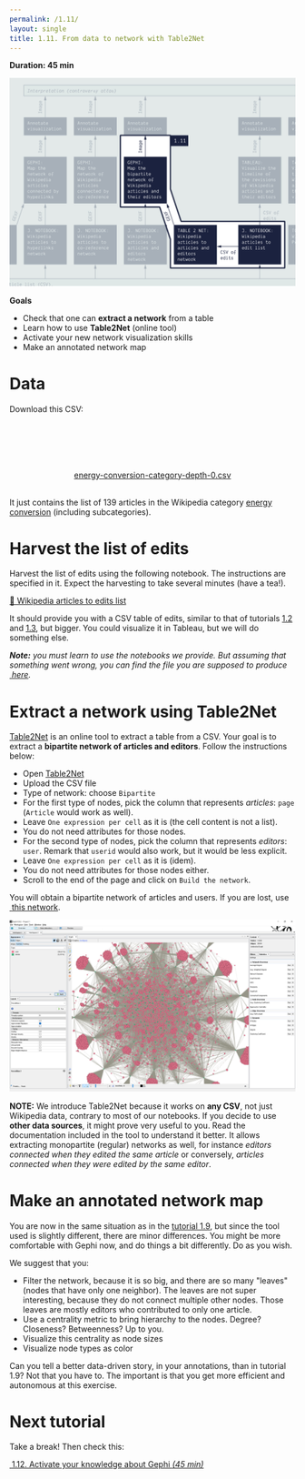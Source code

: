 ```yaml
---
permalink: /1.11/
layout: single
title: 1.11. From data to network with Table2Net
---
```


**Duration: 45 min**

[
	![Overview tuto 1.11](../assets/images/1-11.jpg)
](../assets/images/1-11.jpg)

**Goals**
* Check that one can **extract a network** from a table
* Learn how to use **Table2Net** (online tool)
* Activate your new network visualization skills
* Make an annotated network map

# Data

Download this CSV:

<center><a href="../assets/data/1-11/energy-conversion-category-depth-0.csv">
	<i class="fas fa-file-csv" style="font-size:5em"></i><br>
	energy-conversion-category-depth-0.csv
</a><br><br></center>

It just contains the list of 139 articles in the Wikipedia category [energy conversion](https://en.wikipedia.org/wiki/Category:Energy_conversion) (including subcategories).

# Harvest the list of edits

Harvest the list of edits using the following notebook. The instructions are specified in it. Expect the harvesting to take several minutes (have a tea!).

[🍹&nbsp;Wikipedia articles to edits list](https://colab.research.google.com/github/jacomyma/mapping-controversies/blob/main/notebooks/Wikipedia_articles_to_edits_list.ipynb)

It should provide you with a CSV table of edits, similar to that of tutorials [1.2](../1.2/) and [1.3](../1.3/), but bigger. You could visualize it in Tableau, but we will do something else.

***Note:** you must learn to use the notebooks we provide. But assuming that something went wrong, you can find the file you are supposed to produce [<i class="fas fa-file-csv"></i>&nbsp;here](../assets/data/1-11/wikipedia-edits.csv).*

# Extract a network using Table2Net

[Table2Net](https://medialab.github.io/table2net/) is an online tool to extract a table from a CSV. Your goal is to extract a **bipartite network of articles and editors**. Follow the instructions below:

* Open [Table2Net](https://medialab.github.io/table2net/)
* Upload the CSV file
* Type of network: choose ```Bipartite```
* For the first type of nodes, pick the column that represents *articles*: ```page``` (```Article``` would work as well).
* Leave ```One expression per cell``` as it is (the cell content is not a list).
* You do not need attributes for those nodes.
* For the second type of nodes, pick the column that represents *editors*: ```user```. Remark that ```userid``` would also work, but it would be less explicit.
* Leave ```One expression per cell``` as it is (idem).
* You do not need attributes for those nodes either.
* Scroll to the end of the page and click on ```Build the network```.

You will obtain a bipartite network of articles and users. If you are lost, use [<i class="fas fa-file"></i>&nbsp;this network](../assets/data/1-11/article-editor-network.gexf).

[
	![Network](../assets/images/1-11/network-preview.png)
](../assets/images/1-11/network-preview.png)

**NOTE:** We introduce Table2Net because it works on **any CSV**, not just Wikipedia data, contrary to most of our notebooks. If you decide to use **other data sources**, it might prove very useful to you. Read the documentation included in the tool to understand it better. It allows extracting monopartite (regular) networks as well, for instance *editors connected when they edited the same article* or conversely, *articles connected when they were edited by the same editor*.

# Make an annotated network map

You are now in the same situation as in the [tutorial 1.9](../1.9/), but since the tool used is slightly different, there are minor differences. You might be more comfortable with Gephi now, and do things a bit differently. Do as you wish.

We suggest that you:
* Filter the network, because it is so big, and there are so many "leaves" (nodes that have only one neighbor). The leaves are not super interesting, because they do not connect multiple other nodes. Those leaves are mostly editors who contributed to only one article.
* Use a centrality metric to bring hierarchy to the nodes. Degree? Closeness? Betweenness? Up to you.
* Visualize this centrality as node sizes
* Visualize node types as color

Can you tell a better data-driven story, in your annotations, than in tutorial 1.9? Not that you have to. The important is that you get more efficient and autonomous at this exercise.

# Next tutorial

Take a break! Then check this:

[<i class="fas fa-forward"></i>&nbsp;1.12. Activate your knowledge about Gephi *(45 min)*](../1.12/)
